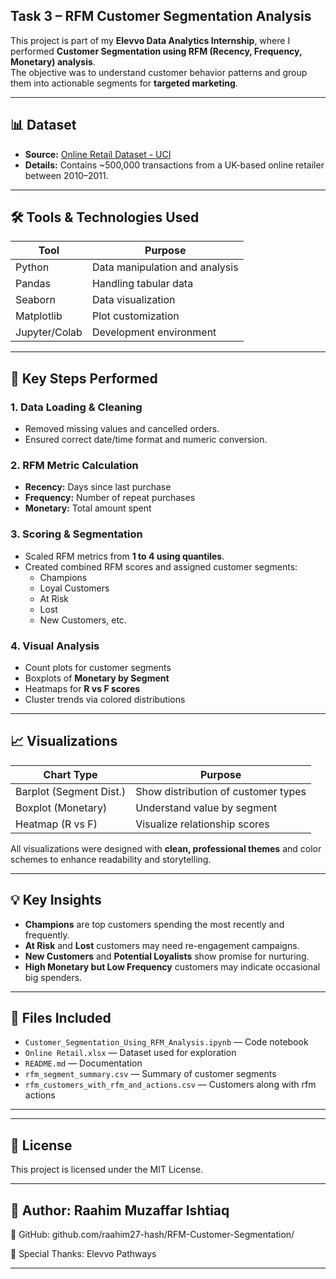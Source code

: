 ## Task 3 – RFM Customer Segmentation Analysis  

This project is part of my **Elevvo Data Analytics Internship**, where I performed **Customer Segmentation using RFM (Recency, Frequency, Monetary) analysis**.  
The objective was to understand customer behavior patterns and group them into actionable segments for **targeted marketing**.  

---

## 📊 Dataset  
- **Source:** [Online Retail Dataset - UCI](https://archive.ics.uci.edu/ml/datasets/Online+Retail)  
- **Details:** Contains ~500,000 transactions from a UK-based online retailer between 2010–2011.  

---

## 🛠 Tools & Technologies Used  

| Tool        | Purpose                          |
|-------------|----------------------------------|
| Python      | Data manipulation and analysis   |
| Pandas      | Handling tabular data            |
| Seaborn     | Data visualization               |
| Matplotlib  | Plot customization               |
| Jupyter/Colab | Development environment        |

---

## 🔑 Key Steps Performed  

### 1. Data Loading & Cleaning  
- Removed missing values and cancelled orders.  
- Ensured correct date/time format and numeric conversion.  

### 2. RFM Metric Calculation  
- **Recency:** Days since last purchase  
- **Frequency:** Number of repeat purchases  
- **Monetary:** Total amount spent  

### 3. Scoring & Segmentation  
- Scaled RFM metrics from **1 to 4 using quantiles**.  
- Created combined RFM scores and assigned customer segments:  
  - Champions  
  - Loyal Customers  
  - At Risk  
  - Lost  
  - New Customers, etc.  

### 4. Visual Analysis  
- Count plots for customer segments  
- Boxplots of **Monetary by Segment**  
- Heatmaps for **R vs F scores**  
- Cluster trends via colored distributions  

---

## 📈 Visualizations  

| Chart Type  | Purpose                                |
|-------------|----------------------------------------|
| Barplot (Segment Dist.) | Show distribution of customer types |
| Boxplot (Monetary)      | Understand value by segment |
| Heatmap (R vs F)        | Visualize relationship scores |

All visualizations were designed with **clean, professional themes** and color schemes to enhance readability and storytelling.  

---

## 💡 Key Insights  
- **Champions** are top customers spending the most recently and frequently.  
- **At Risk** and **Lost** customers may need re-engagement campaigns.  
- **New Customers** and **Potential Loyalists** show promise for nurturing.  
- **High Monetary but Low Frequency** customers may indicate occasional big spenders.  

---

## 📂 Files Included  
- `Customer_Segmentation_Using_RFM_Analysis.ipynb` — Code notebook  
- `Online Retail.xlsx` — Dataset used for exploration  
- `README.md` — Documentation  
- `rfm_segment_summary.csv` — Summary of customer segments
- `rfm_customers_with_rfm_and_actions.csv` — Customers along with rfm actions  

---

---
## 📄 License
This project is licensed under the MIT License.

---
## 👤 Author: Raahim Muzaffar Ishtiaq
🔗 GitHub: github.com/raahim27-hash/RFM-Customer-Segmentation/

🤝 Special Thanks: Elevvo Pathways

---

